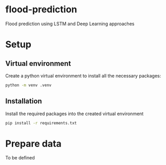# flood-prediction

Flood prediction using LSTM and Deep Learning approaches

# Setup

## Virtual environment

Create a python virtual environment to install all the necessary packages:

```bash
python -m venv .venv
```

## Installation

Install the required packages into the created virtual environment

```bash
pip install -r requirements.txt
```

# Prepare data

To be defined
